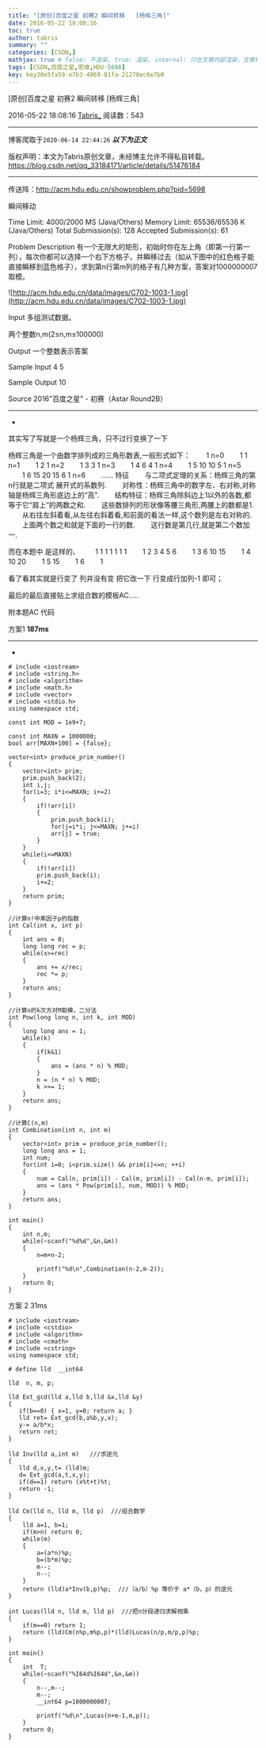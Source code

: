```yaml
---
title: "[原创]百度之星 初赛2 瞬间转移   [杨辉三角]"
date: 2016-05-22 18:08:16
toc: true
author: tabris
summary: ""
categories: [CSDN,]
mathjax: true # false: 不渲染, true: 渲染, internal: 只在文章内部渲染，文章列表中不渲染
tags: [CSDN,百度之星,思维,HDU-5698]
key: key30e5fa59-e7b3-4869-81fa-21278ec6e7b0
---
```


[原创]百度之星 初赛2 瞬间转移   [杨辉三角]

2016-05-22 18:08:16  [Tabris_](https://me.csdn.net/qq_33184171) 阅读数：543

---

博客爬取于`2020-06-14 22:44:26`
***以下为正文***

版权声明：本文为Tabris原创文章，未经博主允许不得私自转载。
https://blog.csdn.net/qq_33184171/article/details/51476184

<!-- more -->

---

传送阵：http://acm.hdu.edu.cn/showproblem.php?pid=5698

瞬间移动

Time Limit: 4000/2000 MS (Java/Others)    Memory Limit: 65536/65536 K (Java/Others)
Total Submission(s): 128    Accepted Submission(s): 61


Problem Description
有一个无限大的矩形，初始时你在左上角（即第一行第一列），每次你都可以选择一个右下方格子，并瞬移过去（如从下图中的红色格子能直接瞬移到蓝色格子），求到第n行第m列的格子有几种方案，答案对1000000007取模。

![http://acm.hdu.edu.cn/data/images/C702-1003-1.jpg](http://acm.hdu.edu.cn/data/images/C702-1003-1.jpg)


Input
多组测试数据。

两个整数n,m(2≤n,m≤100000)


Output
一个整数表示答案


Sample Input
4 5


Sample Output
10


Source
2016"百度之星" - 初赛（Astar Round2B）


--------------------------------------------------------------------------
-

其实写了写就是一个杨辉三角，只不过行变换了一下

杨辉三角是一个由数字排列成的三角形数表,一般形式如下：
　　1 n=0
　　1 1 n=1
　　1 2 1 n=2
　　1 3 3 1 n=3
　　1 4 6 4 1 n=4
　　1 5 10 10 5 1 n=5
　　1 6 15 20 15 6 1 n=6
　　……
特征
　　与二项式定理的关系：杨辉三角的第n行就是二项式 展开式的系数列.
　　对称性：杨辉三角中的数字左、右对称,对称轴是杨辉三角形底边上的“高”.
　　结构特征：杨辉三角除斜边上1以外的各数,都等于它“肩上”的两数之和.
　　这些数排列的形状像等腰三角形,两腰上的数都是1.
　　从右往左斜着看,从左往右斜着看,和前面的看法一样,这个数列是左右对称的.
　　上面两个数之和就是下面的一行的数.
　　这行数是第几行,就是第二个数加一.


而在本题中 是这样的、
　　1  1   1  1  1  1 1
　　1  2   3  4  5  6
　　1  3   6  10 15
　　1  4 10 20
　　1  5 15
　　1  6
　　1


看了看其实就是行变了  列并没有变
把它改一下 行变成行加列-1 即可；

最后的最后直接贴上求组合数的模板AC.....


附本题AC 代码

方案1   **187ms**

-------------------------------------------------------------
-
```
# include <iostream>
# include <string.h>
# include <algorithm>
# include <math.h>
# include <vector>
# include <stdio.h>
using namespace std;

const int MOD = 1e9+7;

const int MAXN = 1000000;
bool arr[MAXN+100] = {false};

vector<int> produce_prim_number()
{
    vector<int> prim;
    prim.push_back(2);
    int i,j;
    for(i=3; i*i<=MAXN; i+=2)
    {
        if(!arr[i])
        {
            prim.push_back(i);
            for(j=i*i; j<=MAXN; j+=i)
            arr[j] = true;
        }
    }
    while(i<=MAXN)
    {
        if(!arr[i])
        prim.push_back(i);
        i+=2;
    }
    return prim;
}

//计算n!中素因子p的指数
int Cal(int x, int p)
{
    int ans = 0;
    long long rec = p;
    while(x>=rec)
    {
        ans += x/rec;
        rec *= p;
    }
    return ans;
}

//计算n的k次方对M取模，二分法
int Pow(long long n, int k, int MOD)
{
    long long ans = 1;
    while(k)
    {
        if(k&1)
        {
            ans = (ans * n) % MOD;
        }
        n = (n * n) % MOD;
        k >>= 1;
    }
    return ans;
}

//计算C(n,m)
int Combination(int n, int m)
{
    vector<int> prim = produce_prim_number();
    long long ans = 1;
    int num;
    for(int i=0; i<prim.size() && prim[i]<=n; ++i)
    {
        num = Cal(n, prim[i]) - Cal(m, prim[i]) - Cal(n-m, prim[i]);
        ans = (ans * Pow(prim[i], num, MOD)) % MOD;
    }
    return ans;
}

int main()
{
	int n,m;
	while(~scanf("%d%d",&n,&m))
	{
		n=m+n-2;

		printf("%d\n",Combination(n-2,m-2));
	}
	return 0;
}

```

方案 2 31ms
```
# include <iostream>
# include <cstdio>
# include <algorithm>
# include <cmath>
# include <cstring>
using namespace std;

# define lld  __int64

lld  n, m, p;

lld Ext_gcd(lld a,lld b,lld &x,lld &y)
{
   if(b==0) { x=1, y=0; return a; }
   lld ret= Ext_gcd(b,a%b,y,x);
   y-= a/b*x;
   return ret;
}

lld Inv(lld a,int m)   ///求逆元
{
   lld d,x,y,t= (lld)m;
   d= Ext_gcd(a,t,x,y);
   if(d==1) return (x%t+t)%t;
   return -1;
}

lld Cm(lld n, lld m, lld p)  ///组合数学
{
    lld a=1, b=1;
    if(m>n) return 0;
    while(m)
    {
        a=(a*n)%p;
        b=(b*m)%p;
        m--;
        n--;
    }
    return (lld)a*Inv(b,p)%p;  ///（a/b）%p 等价于 a*（b，p）的逆元
}

int Lucas(lld n, lld m, lld p)  ///把n分段递归求解相乘
{
    if(m==0) return 1;
    return (lld)Cm(n%p,m%p,p)*(lld)Lucas(n/p,m/p,p)%p;
}

int main()
{
    int  T;
    while(~scanf("%I64d%I64d",&n,&m))
    {
    	n--,m--;
		m--;
        __int64 p=1000000007;

        printf("%d\n",Lucas(n+m-1,m,p));
    }
    return 0;
}
```
